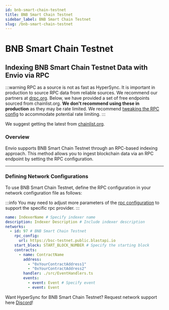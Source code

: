 ```yaml
---
id: bnb-smart-chain-testnet
title: BNB Smart Chain Testnet
sidebar_label: BNB Smart Chain Testnet
slug: /bnb-smart-chain-testnet
---
```


# BNB Smart Chain Testnet

## Indexing BNB Smart Chain Testnet Data with Envio via RPC

:::warning
RPC as a source is not as fast as HyperSync. It is important in production to source RPC data from reliable sources. We recommend our partners at [drpc.org](https://drpc.org). Below, we have provided a set of free endpoints sourced from chainlist.org. **We don't recommend using these in production** as they may be rate limited. We recommend [tweaking the RPC config](./rpc-sync) to accommodate potential rate limiting.
:::

We suggest getting the latest from [chainlist.org](https://chainlist.org).

### Overview

Envio supports BNB Smart Chain Testnet through an RPC-based indexing approach. This method allows you to ingest blockchain data via an RPC endpoint by setting the RPC configuration.

---

### Defining Network Configurations

To use BNB Smart Chain Testnet, define the RPC configuration in your network configuration file as follows:

:::info
You may need to adjust more parameters of the [rpc configuration](./rpc-sync) to support the specific rpc provider. 
:::

```yaml
name: IndexerName # Specify indexer name
description: Indexer Description # Include indexer description
networks:
  - id: 97 # BNB Smart Chain Testnet
    rpc_config:
      url: https://bsc-testnet.public.blastapi.io 
    start_block: START_BLOCK_NUMBER # Specify the starting block
    contracts:
      - name: ContractName
        address:
          - "0xYourContractAddress1"
          - "0xYourContractAddress2"
        handler: ./src/EventHandlers.ts
        events:
          - event: Event # Specify event
          - event: Event
```

Want HyperSync for BNB Smart Chain Testnet? Request network support here [Discord](https://discord.gg/fztEvj79m3)!

